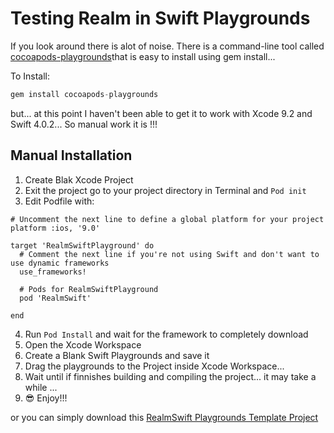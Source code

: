 # Testing Realm in Swift Playgrounds

If you look around there is alot of noise. There is a command-line tool called [cocoapods-playgrounds](https://github.com/neonichu/ThisCouldBeUsButYouPlaying)that is easy to install using gem install... 

To Install: 
```swift
gem install cocoapods-playgrounds
```

but... at this point I haven't been able to get it to work with Xcode 9.2 and Swift 4.0.2... So manual work it is !!!

## Manual Installation
1. Create Blak Xcode Project
2. Exit the project go to your project directory in Terminal and `Pod init`
3. Edit Podfile with:
```
# Uncomment the next line to define a global platform for your project
platform :ios, '9.0'

target 'RealmSwiftPlayground' do
  # Comment the next line if you're not using Swift and don't want to use dynamic frameworks
  use_frameworks!

  # Pods for RealmSwiftPlayground
  pod 'RealmSwift'

end
```

4.  Run `Pod Install` and wait for the framework to completely download
5.  Open the Xcode Workspace 
6.  Create a Blank Swift Playgrounds and save it
7.  Drag the playgrounds to the Project inside Xcode Workspace... 
8.  Wait until if finnishes building and compiling the project... it may take a while ... 
9.  😎 Enjoy!!!

or you can simply download this [RealmSwift Playgrounds Template Project](https://github.com/oliverbarreto/RealmSwiftPlaygroundsBaseTemplate)

